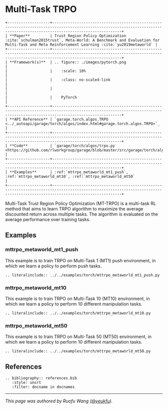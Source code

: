 # Multi-Task TRPO

```eval_rst
+-------------------+---------------------------------------------------------------------------------------------------------------------------------------------------------------------------+
| **Paper**         | Trust Region Policy Optimization :cite:`schulman2015trust`, Meta-World: A Benchmark and Evaluation for Multi-Task and Meta Reinforcement Learning :cite:`yu2019metaworld` |
+-------------------+---------------------------------------------------------------------------------------------------------------------------------------------------------------------------+
| **Framework(s)**  | .. figure:: ./images/pytorch.png                                                                                                                                          |
|                   |    :scale: 10%                                                                                                                                                            |
|                   |    :class: no-scaled-link                                                                                                                                                 |
|                   |                                                                                                                                                                           |
|                   |    PyTorch                                                                                                                                                                |
+-------------------+---------------------------------------------------------------------------------------------------------------------------------------------------------------------------+
| **API Reference** | `garage.torch.algos.TRPO <../_autoapi/garage/torch/algos/index.html#garage.torch.algos.TRPO>`_                                                                            |
+-------------------+---------------------------------------------------------------------------------------------------------------------------------------------------------------------------+
| **Code**          | `garage/torch/algos/trpo.py <https://github.com/rlworkgroup/garage/blob/master/src/garage/torch/algos/trpo.py>`_                                                          |
+-------------------+---------------------------------------------------------------------------------------------------------------------------------------------------------------------------+
| **Examples**      | :ref:`mttrpo_metaworld_mt1_push`, :ref:`mttrpo_metaworld_mt10`, :ref:`mttrpo_metaworld_mt50`                                                                              |
+-------------------+---------------------------------------------------------------------------------------------------------------------------------------------------------------------------+
```

Multi-Task Trust Region Policy Optimization (MT-TRPO) is a multi-task RL method
that aims to learn TRPO algorithm to maximize the average discounted return
across multiple tasks. The algorithm is evaluated on the average performance
over training tasks.

## Examples

### mttrpo_metaworld_mt1_push

This example is to train TRPO on Multi-Task 1 (MT1) push environment, in which
we learn a policy to perform push tasks.

```eval_rst
.. literalinclude:: ../../examples/torch/mttrpo_metaworld_mt1_push.py
```

### mttrpo_metaworld_mt10

This example is to train TRPO on Multi-Task 10 (MT10) environment, in which we
learn a policy to perform 10 different manipulation tasks.

```eval_rst
.. literalinclude:: ../../examples/torch/mttrpo_metaworld_mt10.py
```

### mttrpo_metaworld_mt50

This example is to train TRPO on Multi-Task 50 (MT50) environment, in which we
learn a policy to perform 10 different manipulation tasks.

```eval_rst
.. literalinclude:: ../../examples/torch/mttrpo_metaworld_mt50.py
```

## References

```eval_rst
.. bibliography:: references.bib
   :style: unsrt
   :filter: docname in docnames
```

----

*This page was authored by Ruofu Wang ([@yeukfu](https://github.com/yeukfu)).*
